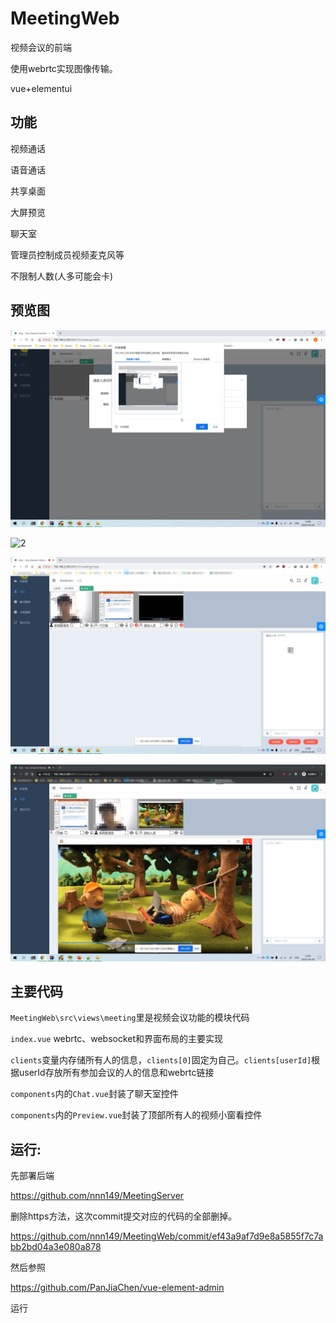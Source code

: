 # MeetingWeb
视频会议的前端

使用webrtc实现图像传输。

vue+elementui



## 功能
视频通话

语音通话

共享桌面

大屏预览

聊天室

管理员控制成员视频麦克风等

不限制人数(人多可能会卡)



## 预览图

![](image/1.png)

![2](image/2.bmp)

![3](image/3.png)

![4](image/4.png)

## 主要代码

`MeetingWeb\src\views\meeting`里是视频会议功能的模块代码

`index.vue` webrtc、websocket和界面布局的主要实现

​    `clients`变量内存储所有人的信息，`clients[0]`固定为自己。`clients[userId]`根据userId存放所有参加会议的人的信息和webrtc链接

`components`内的`Chat.vue`封装了聊天室控件

`components`内的`Preview.vue`封装了顶部所有人的视频小窗看控件



## 运行: 

先部署后端

https://github.com/nnn149/MeetingServer

删除https方法，这次commit提交对应的代码的全部删掉。

https://github.com/nnn149/MeetingWeb/commit/ef43a9af7d9e8a5855f7c7abb2bd04a3e080a878

然后参照

https://github.com/PanJiaChen/vue-element-admin

运行




